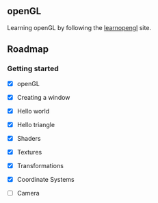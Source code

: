 ## openGL
Learning openGL by following the [learnopengl](https://learnopengl.com/) site. 

## Roadmap
### Getting started 
- [x] openGL
- [x] Creating a window
- [x] Hello world
- [x] Hello triangle
- [x] Shaders
- [x] Textures
- [x] Transformations
- [x] Coordinate Systems
- [ ] Camera

